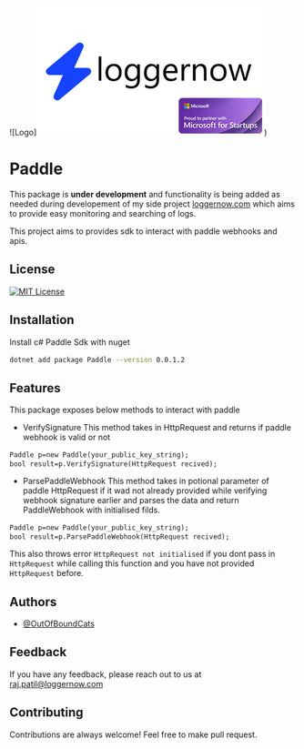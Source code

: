 ![Logo]![Logo](https://raw.githubusercontent.com/loggernowHQ/Paddle/fb15486273e023ce6f1627a2be3ea9c3da0c9db8/Documentation/Images/loggernowMsHeader.png))

# Paddle
This package is **under development** and functionality is being added as needed during developement of my side project  [loggernow.com](http://loggernow.com) which aims to provide easy monitoring and searching of logs.

This project aims to provides sdk to interact with paddle webhooks and apis.


## License

[![MIT License](https://img.shields.io/badge/License-MIT-green.svg)](https://choosealicense.com/licenses/mit/)

## Installation

Install c# Paddle Sdk with nuget

```bash
dotnet add package Paddle --version 0.0.1.2
```

## Features

This package exposes below methods to interact with paddle

- VerifySignature
This method takes in HttpRequest and returns if paddle webhook is valid or not
```
Paddle p=new Paddle(your_public_key_string);
bool result=p.VerifySignature(HttpRequest recived);
```

- ParsePaddleWebhook
This method takes in potional parameter of paddle HttpRequest if it wad not already provided while verifying webhook signature earlier and parses the data and return PaddleWebhook with initialised filds.
```
Paddle p=new Paddle(your_public_key_string);
bool result=p.ParsePaddleWebhook(HttpRequest recived);
```
This also throws error ```HttpRequest not initialised``` if you dont pass in `HttpRequest` while calling this function and you have not provided `HttpRequest` before.


## Authors

- [@OutOfBoundCats](https://github.com/OutOfBoundCats)

## Feedback

If you have any feedback, please reach out to us at raj.patil@loggernow.com

## Contributing

Contributions are always welcome!
Feel free to make pull request.
